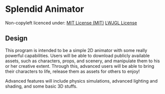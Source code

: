 Splendid Animator
===
Non-copyleft licenced under: 
[MIT License (MIT)](http://opensource.org/licenses/mit-license.html)
[LWJGL License](http://lwjgl.org/license.php)

Design
---
This program is intended to be a simple 2D animator with some really powerful capabilities.
Users will be able to download publicly available assets, such as characters, props, and scenery, and manipulate them to his or her creative extent. Through this, advanced users will be able to bring their characters to life, release them as assets for others to enjoy!

Advanced features will include physics simulations, advanced lighting and shading, and some basic 3D stuffs.
